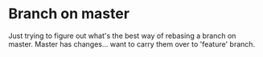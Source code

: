 # Branch on master

Just trying to figure out what's the best way of rebasing a branch on master.
Master has changes... want to carry them over to 'feature' branch.
